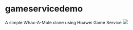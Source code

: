 # gameservicedemo
A simple Whac-A-Mole clone using Huawei Game Service
![](game-service-demo/app/src/main/res/game.gif)
